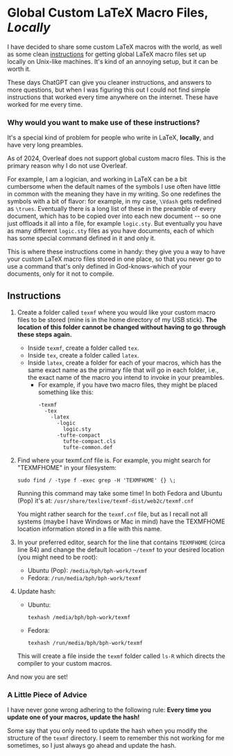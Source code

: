 # Global Custom LaTeX Macro Files, *Locally*

I have decided to share some custom LaTeX macros with the world, as well as some clean [instructions](#instructions) for getting global LaTeX macro files set up locally on Unix-like machines.  It's kind of an annoying setup, but it can be worth it.

These days ChatGPT can give you cleaner instructions, and answers to more questions, but when I was figuring this out I could not find simple instructions that worked every time anywhere on the internet.  These have worked for me every time.


### Why would you want to make use of these instructions?

It's a special kind of problem for people who write in LaTeX, **locally**, and have very long preambles. 

As of 2024, Overleaf does not support global custom macro files. This is the primary reason why I do not use Overleaf.

For example, I am a logician, and working in LaTeX can be a bit cumbersome when the default names of the symbols I use often have little in common with the meaning they have in my writing. So one redefines the symbols with a bit of flavor: for example, in my case, `\Vdash` gets redefined as `\trues`. Eventually there is a long list of these in the preamble of every document, which has to be copied over into each new document -- so one just offloads it all into a file, for example `logic.sty`. But eventually you have as many different `logic.sty` files as you have documents, each of which has some special command defined in it and only it.

This is where these instructions come in handy: they give you a way to have your custom LaTeX macro files stored in one place, so that you never go to use a command that's only defined in God-knows-which of your documents, only for it not to compile.


## Instructions

1. Create a folder called `texmf` where you would like your custom macro files to be stored (mine is in the home directory of my USB stick). **The location of this folder cannot be changed without having to go through these steps again.** 
    - Inside `texmf`, create a folder called `tex`.
    - Inside `tex`, create a folder called `latex`.
    - Inside `latex`, create a folder for each of your macros, which has the same exact name as the primary file that will go in each folder, i.e., the exact name of the macro you intend to invoke in your preambles.
        - For example, if you have two macro files, they might be placed something like this:
            ```
            -texmf
              -tex
	            -latex
                  -logic
                    logic.sty
                  -tufte-compact
                    tufte-compact.cls
                    tufte-common.def
            ```


2. Find where your texmf.cnf file is. For example, you might search for "TEXMFHOME" in your filesystem:
    ```
    sudo find / -type f -exec grep -H 'TEXMFHOME' {} \;
    ```
    Running this command may take some time! In both Fedora and Ubuntu (Pop) it's at: 
    `/usr/share/texlive/texmf-dist/web2c/texmf.cnf`
    
    You might rather search for the `texmf.cnf` file, but as I recall not all systems (maybe I have Windows or Mac in mind) have the TEXMFHOME location information stored in a file with this name.

3. In your preferred editor, search for the line that contains `TEXMFHOME` (circa line 84) and change the default location `~/texmf` to your desired location (you might need to be root):
    - Ubuntu (Pop):  `/media/bph/bph-work/texmf`
	- Fedora:  `/run/media/bph/bph-work/texmf`

4. Update hash:
	- Ubuntu:  
        ```
        texhash /media/bph/bph-work/texmf
        ```
	- Fedora:
        ```
        texhash /run/media/bph/bph-work/texmf
        ```
    This will create a file inside the `texmf` folder called `ls-R` which directs the compiler to your custom macros.

And now you are set!

### A Little Piece of Advice

I have never gone wrong adhering to the following rule:  **Every time you update one of your macros, update the hash!**

Some say that you only need to update the hash when you modify the structure of the `texmf` directory.  I seem to remember this not working for me sometimes, so I just always go ahead and update the hash.
